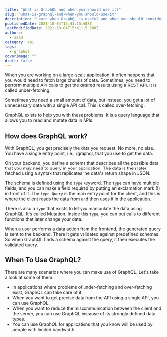 ```yaml
---
title: "What is GraphQL and when you should use it?"
slug: "what-is-graphql-and-when-you-should-use-it"
description: "Learn when GraphQL is useful and when you should consider using it."
publishedDate: 2021-10-04T15:41:15.688Z
lastModifiedDate: 2021-10-04T15:41:15.688Z
authors:
  - saad
category: api
tags:
  - graphql
coverImage: ""
draft: false
---
```


<Lead>
  When you are working on a large-scale application, it often happens that you would need to fetch large chunks of data. Sometimes, you need to perform multiple API calls to get the desired results using a REST API. It is called under-fetching.
</Lead>

Sometimes you need a small amount of data, but instead, you get a lot of unnecessary data with a single API call. This is called over-fetching.

GraphQL exists to help you with these problems. It is a query language that allows you to read and mutate data in APIs.

## How does GraphQL work?

With GraphQL, you get precisely the data you request. No more, no else. You have a single entry point, i.e., /graphql, that you use to get the data.

On your backend, you define a schema that describes all the possible data that you may need to query in your application. The data is then later fetched using a syntax that replicates the data's return shape in JSON.

The schema is defined using the `type` keyword. The `type` can have multiple fields, and you can make a field required by putting an exclamation mark (!) in front of it. The `type Query` is the main entry point for the client, and this is where the client reads the data from and then uses it in the application.

There is also a `type` that exists to let you manipulate the data using GraphQL. It's called Mutation. Inside this `type`, you can put calls to different functions that later change your data.

When a user performs a data action from the frontend, the generated query is sent to the backend. There it gets validated against predefined schemas. So when GraphQL finds a schema against the query, it then executes the validated query.

## When To Use GraphQL?

There are many scenarios where you can make use of GraphQL. Let's take a look at some of them:

- In applications where problems of under-fetching and over-fetching exist, GraphQL can take care of it.
- When you want to get precise data from the API using a single API, you can use GraphQL.
- When you want to reduce the miscommunication between the client and the server, you can use GraphQL because of its strongly defined data types.
- You can use GraphQL for applications that you know will be used by people with limited bandwidth.

